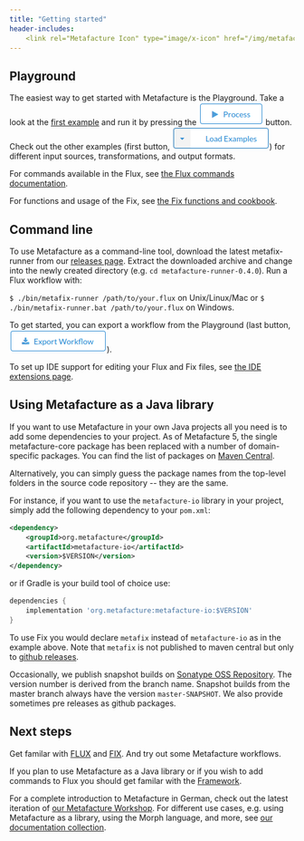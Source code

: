 ```yaml
---
title: "Getting started"
header-includes:
    <link rel="Metafacture Icon" type="image/x-icon" href="/img/metafacture-icon.png">
---
```


## Playground

The easiest way to get started with Metafacture is the Playground. Take a look at the [first example](https://metafacture.org/playground/?flux=PG_DATA%0A%7Cas-lines%0A%7Cdecode-formeta%0A%7Cfix%0A%7Cencode-xml%28rootTag%3D%22collection%22%29%0A%7Cprint%0A%3B&fix=move_field%28_id%2C+id%29%0Amove_field%28a%2C+title%29%0Apaste%28author%2C+b.v%2C+b.n%2C+%27~aus%27%2C+c%29%0Aretain%28id%2C+title%2C+author%29&data=1%7Ba%3A+Faust%2C+b+%7Bn%3A+Goethe%2C+v%3A+JW%7D%2C+c%3A+Weimar%7D%0A2%7Ba%3A+R%C3%A4uber%2C+b+%7Bn%3A+Schiller%2C+v%3A+F%7D%2C+c%3A+Weimar%7D&active-editor=fix) and run it by pressing the !["Process"](img/process.png) button. Check out the other examples (first button, !["Load Examples"](img/load-exmples.png)) for different input sources, transformations, and output formats.

For commands available in the Flux, see [the Flux commands documentation](https://github.com/metafacture/metafacture-documentation/blob/master/flux-commands.md).

For functions and usage of the Fix, see [the Fix functions and cookbook](https://github.com/metafacture/metafacture-documentation/blob/master/Fix-function-and-Cookbook.md).

## Command line

To use Metafacture as a command-line tool, download the latest metafix-runner from our [releases page](https://github.com/metafacture/metafacture-fix/releases). Extract the downloaded archive and change into the newly created directory (e.g. `cd metafacture-runner-0.4.0`). Run a Flux workflow with:

`$ ./bin/metafix-runner /path/to/your.flux` on Unix/Linux/Mac or
`$ ./bin/metafix-runner.bat /path/to/your.flux` on Windows.

To get started, you can export a workflow from the Playground (last button, !["Export Workflow"](img/export.png)).

To set up IDE support for editing your Flux and Fix files, see [the IDE extensions page](/ide-extensions/index.html).

## Using Metafacture as a Java library

If you want to use Metafacture in your own Java projects all you need is to add some dependencies to your project. As of Metafacture 5, the single metafacture-core package has been replaced with a number of domain-specific packages. You can find the list of packages on [Maven Central](https://search.maven.org/search?q=g:org.metafacture).

Alternatively, you can simply guess the package names from the top-level folders in the source code repository -- they are the same. 

For instance, if you want to use the `metafacture-io` library in your project, simply add the following dependency to your `pom.xml`:

```xml
<dependency>
    <groupId>org.metafacture</groupId>
    <artifactId>metafacture-io</artifactId>
    <version>$VERSION</version>
</dependency>
```

or if Gradle is your build tool of choice use:

```groovy
dependencies {
    implementation 'org.metafacture:metafacture-io:$VERSION'
}
```

To use Fix you would declare `metafix` instead of `metafacture-io` as in the example above. Note that `metafix` is not published to maven central but only to [github releases](https://github.com/metafacture/metafacture-fix/releases).

Occasionally, we publish snapshot builds on [Sonatype OSS Repository](https://oss.sonatype.org/index.html#nexus-search;gav~org.metafacture~~~~~kw,versionexpand). The version number is derived from the branch name. Snapshot builds from the master branch always have the version `master-SNAPSHOT`. We also provide sometimes pre releases as github packages.

## Next steps

Get familar with [FLUX](https://github.com/metafacture/metafacture-documentation/blob/master/Flux-User-Guide.md) and [FIX](https://github.com/metafacture/metafacture-documentation/blob/master/Fix-User-Guide.md). And try out some Metafacture workflows.

If you plan to use Metafacture as a Java library or if you wish to add commands to Flux you should get familar with the [Framework](https://github.com/metafacture/metafacture-documentation/blob/master/Framework-User-Guide.md).

For a complete introduction to Metafacture in German, check out the latest iteration of [our Metafacture Workshop](https://slides.lobid.org/2022-12-metafacture-workshop/#/). 
For different use cases, e.g. using Metafacture as a library, using the Morph language, and more, see [our documentation collection](https://github.com/metafacture/metafacture-documentation).
